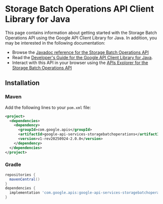 # Storage Batch Operations API Client Library for Java



This page contains information about getting started with the Storage Batch Operations API
using the Google API Client Library for Java. In addition, you may be interested
in the following documentation:

* Browse the [Javadoc reference for the Storage Batch Operations API][javadoc]
* Read the [Developer's Guide for the Google API Client Library for Java][google-api-client].
* Interact with this API in your browser using the [APIs Explorer for the Storage Batch Operations API][api-explorer]

## Installation

### Maven

Add the following lines to your `pom.xml` file:

```xml
<project>
  <dependencies>
    <dependency>
      <groupId>com.google.apis</groupId>
      <artifactId>google-api-services-storagebatchoperations</artifactId>
      <version>v1-rev20250924-2.0.0</version>
    </dependency>
  </dependencies>
</project>
```

### Gradle

```gradle
repositories {
  mavenCentral()
}
dependencies {
  implementation 'com.google.apis:google-api-services-storagebatchoperations:v1-rev20250924-2.0.0'
}
```

[javadoc]: https://googleapis.dev/java/google-api-services-storagebatchoperations/latest/index.html
[google-api-client]: https://github.com/googleapis/google-api-java-client/
[api-explorer]: https://developers.google.com/apis-explorer/#p/storagebatchoperations/v1/
